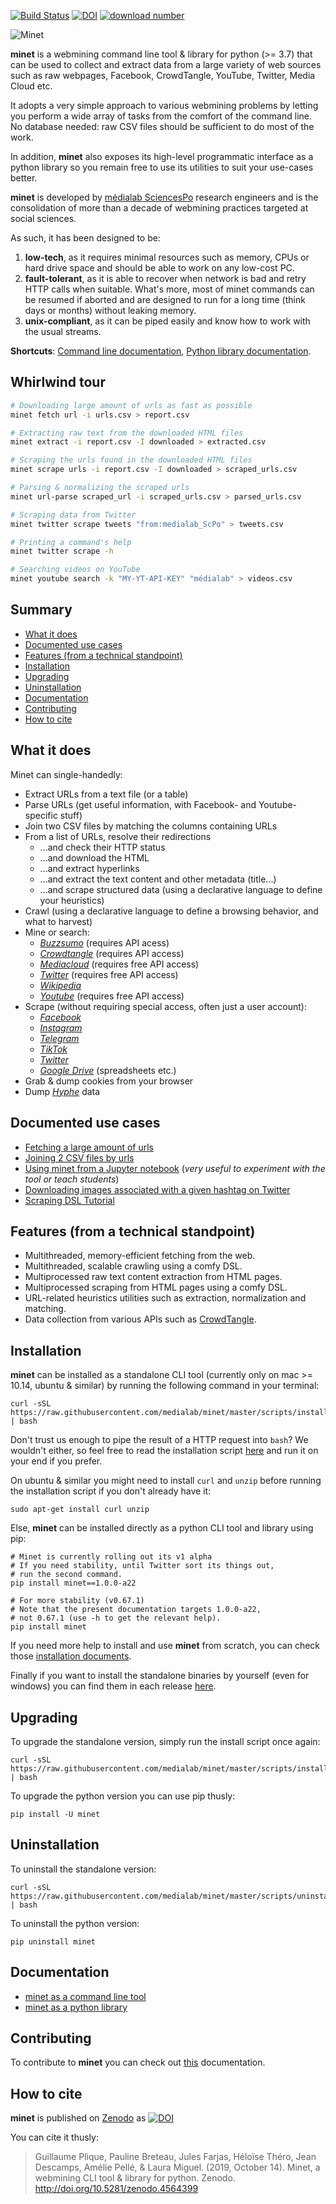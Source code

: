 [![Build Status](https://github.com/medialab/minet/workflows/Tests/badge.svg)](https://github.com/medialab/minet/actions) [![DOI](https://zenodo.org/badge/169059797.svg)](https://zenodo.org/badge/latestdoi/169059797) [![download number](https://static.pepy.tech/badge/minet)](https://pepy.tech/project/minet)

![Minet](docs/img/minet.png)

**minet** is a webmining command line tool & library for python (>= 3.7) that can be used to collect and extract data from a large variety of web sources such as raw webpages, Facebook, CrowdTangle, YouTube, Twitter, Media Cloud etc.

It adopts a very simple approach to various webmining problems by letting you perform a wide array of tasks from the comfort of the command line. No database needed: raw CSV files should be sufficient to do most of the work.

In addition, **minet** also exposes its high-level programmatic interface as a python library so you remain free to use its utilities to suit your use-cases better.

**minet** is developed by [médialab SciencesPo](https://github.com/medialab/) research engineers and is the consolidation of more than a decade of webmining practices targeted at social sciences.

As such, it has been designed to be:

1. **low-tech**, as it requires minimal resources such as memory, CPUs or hard drive space and should be able to work on any low-cost PC.
2. **fault-tolerant**, as it is able to recover when network is bad and retry HTTP calls when suitable. What's more, most of minet commands can be resumed if aborted and are designed to run for a long time (think days or months) without leaking memory.
3. **unix-compliant**, as it can be piped easily and know how to work with the usual streams.

**Shortcuts**: [Command line documentation](./docs/cli.md), [Python library documentation](./docs/lib.md).

## Whirlwind tour

```bash
# Downloading large amount of urls as fast as possible
minet fetch url -i urls.csv > report.csv

# Extracting raw text from the downloaded HTML files
minet extract -i report.csv -I downloaded > extracted.csv

# Scraping the urls found in the downloaded HTML files
minet scrape urls -i report.csv -I downloaded > scraped_urls.csv

# Parsing & normalizing the scraped urls
minet url-parse scraped_url -i scraped_urls.csv > parsed_urls.csv

# Scraping data from Twitter
minet twitter scrape tweets "from:medialab_ScPo" > tweets.csv

# Printing a command's help
minet twitter scrape -h

# Searching videos on YouTube
minet youtube search -k "MY-YT-API-KEY" "médialab" > videos.csv
```

## Summary

- [What it does](#what-it-does)
- [Documented use cases](#documented-use-cases)
- [Features (from a technical standpoint)](#features-from-a-technical-standpoint)
- [Installation](#installation)
- [Upgrading](#upgrading)
- [Uninstallation](#uninstallation)
- [Documentation](#documentation)
- [Contributing](#contributing)
- [How to cite](#how-to-cite)

## What it does

Minet can single-handedly:

- Extract URLs from a text file (or a table)
- Parse URLs (get useful information, with Facebook- and Youtube-specific stuff)
- Join two CSV files by matching the columns containing URLs
- From a list of URLs, resolve their redirections
  - ...and check their HTTP status
  - ...and download the HTML
  - ...and extract hyperlinks
  - ...and extract the text content and other metadata (title...)
  - ...and scrape structured data (using a declarative language to define your heuristics)
- Crawl (using a declarative language to define a browsing behavior, and what to harvest)
- Mine or search:
  - _[Buzzsumo](https://buzzsumo.com/)_ (requires API acess)
  - _[Crowdtangle](https://www.crowdtangle.com/)_ (requires API access)
  - _[Mediacloud](https://mediacloud.org/)_ (requires free API access)
  - _[Twitter](https://twitter.com)_ (requires free API access)
  - _[Wikipedia](https://ww.wikipedia.org)_
  - _[Youtube](https://www.youtube.com/)_ (requires free API access)
- Scrape (without requiring special access, often just a user account):
  - _[Facebook](https://www.facebook.com/)_
  - _[Instagram](https://www.instagram.com/)_
  - _[Telegram](https://telegram.org/)_
  - _[TikTok](https://www.tiktok.com)_
  - _[Twitter](https://twitter.com)_
  - _[Google Drive](https://drive.google.com)_ (spreadsheets etc.)
- Grab & dump cookies from your browser
- Dump _[Hyphe](https://hyphe.medialab.sciences-po.fr/)_ data

## Documented use cases

- [Fetching a large amount of urls](./docs/cookbook/fetch.md)
- [Joining 2 CSV files by urls](./docs/cookbook/url_join.md)
- [Using minet from a Jupyter notebook](./docs/cookbook/notebooks/Minet%20in%20a%20Jupyter%20notebook.ipynb) (_very useful to experiment with the tool or teach students_)
- [Downloading images associated with a given hashtag on Twitter](./docs/cookbook/twitter_images.md)
- [Scraping DSL Tutorial](./docs/cookbook/scraping_dsl.md)

## Features (from a technical standpoint)

- Multithreaded, memory-efficient fetching from the web.
- Multithreaded, scalable crawling using a comfy DSL.
- Multiprocessed raw text content extraction from HTML pages.
- Multiprocessed scraping from HTML pages using a comfy DSL.
- URL-related heuristics utilities such as extraction, normalization and matching.
- Data collection from various APIs such as [CrowdTangle](https://www.crowdtangle.com/).

## Installation

**minet** can be installed as a standalone CLI tool (currently only on mac >= 10.14, ubuntu & similar) by running the following command in your terminal:

```shell
curl -sSL https://raw.githubusercontent.com/medialab/minet/master/scripts/install.sh | bash
```

Don't trust us enough to pipe the result of a HTTP request into `bash`? We wouldn't either, so feel free to read the installation script [here](./scripts/install.sh) and run it on your end if you prefer.

On ubuntu & similar you might need to install `curl` and `unzip` before running the installation script if you don't already have it:

```shell
sudo apt-get install curl unzip
```

Else, **minet** can be installed directly as a python CLI tool and library using pip:

```shell
# Minet is currently rolling out its v1 alpha
# If you need stability, until Twitter sort its things out,
# run the second command.
pip install minet==1.0.0-a22

# For more stability (v0.67.1)
# Note that the present documentation targets 1.0.0-a22,
# not 0.67.1 (use -h to get the relevant help).
pip install minet
```

If you need more help to install and use **minet** from scratch, you can check those [installation documents](./docs/install.md).

Finally if you want to install the standalone binaries by yourself (even for windows) you can find them in each release [here](https://github.com/medialab/minet/releases).

## Upgrading

To upgrade the standalone version, simply run the install script once again:

```shell
curl -sSL https://raw.githubusercontent.com/medialab/minet/master/scripts/install.sh | bash
```

To upgrade the python version you can use pip thusly:

```shell
pip install -U minet
```

## Uninstallation

To uninstall the standalone version:

```shell
curl -sSL https://raw.githubusercontent.com/medialab/minet/master/scripts/uninstall.sh | bash
```

To uninstall the python version:

```shell
pip uninstall minet
```

## Documentation

- [minet as a command line tool](./docs/cli.md)
- [minet as a python library](./docs/lib.md)

## Contributing

To contribute to **minet** you can check out [this](./CONTRIBUTING.md) documentation.

## How to cite

**minet** is published on [Zenodo](https://zenodo.org/) as [![DOI](https://zenodo.org/badge/169059797.svg)](https://zenodo.org/badge/latestdoi/169059797)

You can cite it thusly:

> Guillaume Plique, Pauline Breteau, Jules Farjas, Héloïse Théro, Jean Descamps, Amélie Pellé, & Laura Miguel. (2019, October 14). Minet, a webmining CLI tool & library for python. Zenodo. http://doi.org/10.5281/zenodo.4564399
